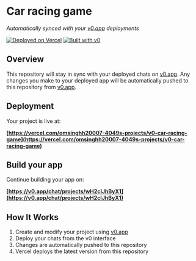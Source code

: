 # Car racing game

*Automatically synced with your [v0.app](https://v0.app) deployments*

[![Deployed on Vercel](https://img.shields.io/badge/Deployed%20on-Vercel-black?style=for-the-badge&logo=vercel)](https://vercel.com/omsinghh20007-4049s-projects/v0-car-racing-game)
[![Built with v0](https://img.shields.io/badge/Built%20with-v0.app-black?style=for-the-badge)](https://v0.app/chat/projects/wH2clJhByX1)

## Overview

This repository will stay in sync with your deployed chats on [v0.app](https://v0.app).
Any changes you make to your deployed app will be automatically pushed to this repository from [v0.app](https://v0.app).

## Deployment

Your project is live at:

**[https://vercel.com/omsinghh20007-4049s-projects/v0-car-racing-game](https://vercel.com/omsinghh20007-4049s-projects/v0-car-racing-game)**

## Build your app

Continue building your app on:

**[https://v0.app/chat/projects/wH2clJhByX1](https://v0.app/chat/projects/wH2clJhByX1)**

## How It Works

1. Create and modify your project using [v0.app](https://v0.app)
2. Deploy your chats from the v0 interface
3. Changes are automatically pushed to this repository
4. Vercel deploys the latest version from this repository
